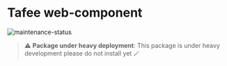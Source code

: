 # Tafee web-component
![maintenance-status](https://img.shields.io/badge/maintenance-actively--developed-brightgreen.svg)



> :warning: **Package under heavy deployment**: This package is under heavy development please do not install yet 🪄
